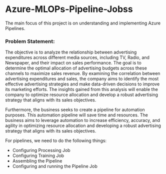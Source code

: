 # Azure-MLOPs-Pipeline-Jobss
The main focus of this project is on understanding and implementing Azure Pipelines.

### Problem Statement: 

The objective is to analyze the relationship between advertising expenditures across different media sources, including TV, Radio, and Newspaper, and their impact on sales performance. The goal is to determine the optimal allocation of advertising budgets across these channels to maximize sales revenue. By examining the correlation between advertising expenditures and sales, the company aims to identify the most effective advertising strategies and make data-driven decisions to improve its marketing efforts. The insights gained from this analysis will enable the company to optimize resource allocation and develop a robust advertising strategy that aligns with its sales objectives.

Furthermore, the business seeks to create a pipeline for automation purposes. This automation pipeline will save time and resources. The business aims to leverage automation to increase efficiency, accuracy, and agility in optimizing resource allocation and developing a robust advertising strategy that aligns with its sales objectives.

For pipelines, we need to do the following things:

-  Configuring Processing Job
-  Configuring Training Job
-  Assembling the Pipeline
-  Configuring and running the Pipeline Job
